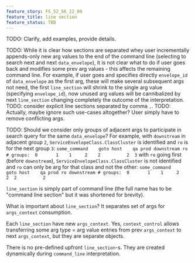 ```yaml
---
feature_story: FS_52_56_22_00
feature_title: line section
feature_status: TBD
---
```


TODO: Clarify, add examples, provide details.

TODO: While it is clear how sections are separated whey user incrementally appends-only new arg values to
      the end of the command line (selecting to search next and next `data_envelope`),
      it is not clear what to do if user goes back and modifies some prev arg values -
      this affects the remaining command line.
      For example, if user goes and specifies directly `envelope_id` of `data_envelope` as the first arg,
      these will make several subsequent args not need, the first `line_section` will shrink to the single
      arg value (specifying `envelope_id`), now unused arg values will be cannibalized by next `line_section`
      changing completely the outcome of the interpretation.
      TODO: consider explicit line sections separated by comma `,`.
      TODO: Actually, maybe ignore such use-cases altogether? User simply have to remove conflicting args.

TODO: Should we consider only groups of adjacent args to participate in search query for the same `data_envelope`?
      For example,
      with `downstream` in adjacent group `2`,
      `ServiceEnvelopeClass.ClassCluster` is identified and `ro` is for the next group `3`:
      ```
      some_command    goto host    qa prod downstream ro
      # groups:  0       1    1     2    2          2  3
      ```
      with `ro` going first (before `downstream`),
      `ServiceEnvelopeClass.ClassCluster` is not identified and `ro` can only be arg for that class and not the other:
      ```
      some_command    goto host    qa prod ro downstream
      # groups:  0       1    1     2    2  2          2
      ```

`line_section` is simply part of command line
(the full name has to be "command line section" but it was shortened for brevity).

What is important about `line_section`?
It separates set of args for `args_context` consumption.

Each `line_section` have new `args_context`.
Yes, `context_control` allows transferring some arg type = arg value entries
from prev `args_context` to next `args_context`, but they are separate objects.

There is no pre-defined upfront `line_section`-s.
They are created dynamically during `command_line` interpretation.
